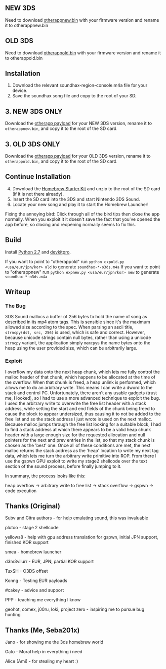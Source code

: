 ## NEW 3DS
Need to download [otherappnew.bin](https://smealum.github.io/3ds/#otherapp) with your firmware version and rename it to otherappnew.bin
## OLD 3DS
Need to download [otherappold.bin](https://smealum.github.io/3ds/#otherapp) with your firmware version and rename it to otherappold.bin

## Installation
1. Download the relevant soundhax-region-console.m4a file for your device.
2. Save the soundhax song file and copy to the root of your SD.
## 3. NEW 3DS ONLY
Download the [otherapp payload](https://smealum.github.io/3ds/) for your NEW 3DS version, rename it to `otherappnew.bin`, and copy it to the root of the SD card.
## 3. OLD 3DS ONLY
Download the [otherapp payload](https://smealum.github.io/3ds/) for your OLD 3DS version, rename it to `otherappold.bin`, and copy it to the root of the SD card.
## Continue Installation
4. Download the [Homebrew Starter Kit](https://smealum.github.io/ninjhax2/starter.zip) and unzip to the root of the SD card (if it is not there already).
5. Insert the SD card into the 3DS and start Nintendo 3DS Sound.
6. Locate your new song and play it to start the Homebrew Launcher!

Fixing the annoying bird: Click through all of the bird tips then close the app normally. When you exploit it it doesn't save the fact that you've opened the app before, so closing and reopening normally seems to fix this.

## Build
Install [Python 2.7](https://python.org) and [devkitpro](https://sourceforge.net/projects/devkitpro/).

 If you want to point to "otherappold"
run `python expold.py <usa/eur/jpn/kor> old` to generate `soundhax-*-o3ds.m4a`
 If you want to point to "otherappnew"
run `python expnew.py <usa/eur/jpn/kor> new` to generate `soundhax-*-n3ds.m4a`

## Writeup

### The Bug
3DS Sound mallocs a buffer of 256 bytes to hold the name of song as described
in its mp4 atom tags. This is sensible since it's the maximum allowed size according
to the spec. When parsing an ascii title, `strncpy(dst, src, 256)` is used, which
is safe and correct. However, because unicode strings contain null bytes, rather
than using a unicode `strncpy` variant, the application simply `memcpy`s the name
bytes onto the heap using the user provided size, which can be arbitrarily large.

### Exploit
I overflow my data onto the next heap chunk, which lets me fully control the
malloc header of that chunk, which happens to be allocated at the time of the overflow.
When that chunk is freed, a heap unlink is performed, which allows me to do
an arbitrary write. This means I can write a dword to the stack and control
PC. Unfortunately, there aren't any usable gadgets (trust me, I looked), so I
had to use a more advanced technique to exploit the bug. I used the
arbitrary write to overwrite the free list header with a stack address,
while setting the start and end fields of the chunk being freed to cause the
block to appear undersized, thus causing it to not be added to the free list
and so the stack address I just wrote is used on the next malloc. Because malloc
jumps through the free list looking for a suitable block, I had to find a stack
address at which there appears to be a valid heap chunk header with a large enough
size for the requested allocation and null pointers for the next and prev entries
in the list, so that my stack chunk is chosen as the 'best' one. Once all of
these conditions are met, the next malloc returns the stack address as the
'heap' location to write my next tag data, which lets me turn the arbitrary
write primitive into ROP. From there I use the gspwn GPU exploit to write
my stage2 shellcode over the text section of the sound process, before finally
jumping to it.

In summary, the process looks like this:

heap overflow -> arbitrary write to free list -> stack overflow -> gspwn -> code execution

## Thanks (Original)
Subv and Citra authors - for help emulating sound, this was invaluable

plutoo - stage 2 shellcode

yellows8 - help with gpu address translation for gspwn, initial JPN support, finished KOR support

smea - homebrew launcher

d3m3vilurr - EUR, JPN, partial KOR support

TuxSH - O3DS offset

Konng - Testing EUR payloads

#cakey - advice and support

PPP - teaching me everything I know

geohot, comex, j00ru, loki, project zero - inspiring me to pursue bug hunting

## Thanks (Me, Seba201x)
Jano - for showing me the 3ds homebrew world

Gato - Moral help in everything i need

Alice (Ami)  - for stealing my heart :)
